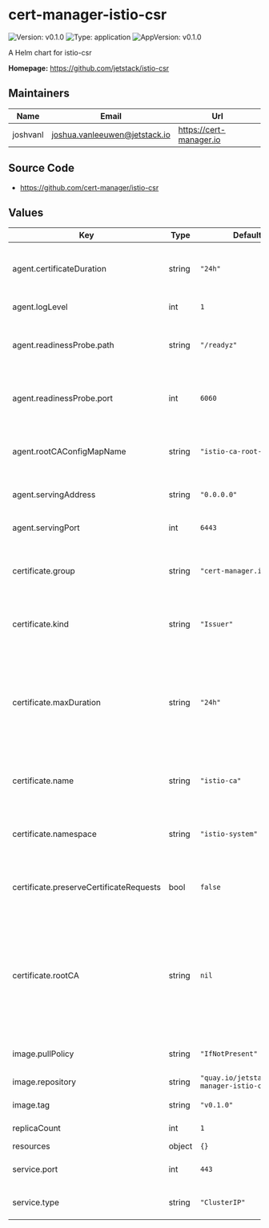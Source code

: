 # cert-manager-istio-csr

![Version: v0.1.0](https://img.shields.io/badge/Version-v0.1.0-informational?style=flat-square) ![Type: application](https://img.shields.io/badge/Type-application-informational?style=flat-square) ![AppVersion: v0.1.0](https://img.shields.io/badge/AppVersion-v0.1.0-informational?style=flat-square)

A Helm chart for istio-csr

**Homepage:** <https://github.com/jetstack/istio-csr>

## Maintainers

| Name | Email | Url |
| ---- | ------ | --- |
| joshvanl | joshua.vanleeuwen@jetstack.io | https://cert-manager.io |

## Source Code

* <https://github.com/cert-manager/istio-csr>

## Values

| Key | Type | Default | Description |
|-----|------|---------|-------------|
| agent.certificateDuration | string | `"24h"` | Requested duration of gRPC serving certificate. Will be automatically renewed. |
| agent.logLevel | int | `1` | Verbosity of istio-csr logging. |
| agent.readinessProbe.path | string | `"/readyz"` | Path to expose istio-csr HTTP readiness probe on default network interface. |
| agent.readinessProbe.port | int | `6060` | Container port to expose istio-csr HTTP readiness probe on default network interface. |
| agent.rootCAConfigMapName | string | `"istio-ca-root-cert"` | Name of ConfigMap that should contain the root CA in all namespaces. |
| agent.servingAddress | string | `"0.0.0.0"` | Container address to serve istio-csr gRPC service. |
| agent.servingPort | int | `6443` | Container port to serve istio-csr gRPC service. |
| certificate.group | string | `"cert-manager.io"` | Issuer group name set on created CertificateRequests from incoming gRPC CSRs. |
| certificate.kind | string | `"Issuer"` | Issuer kind set on created CertificateRequests from incoming gRPC CSRs. |
| certificate.maxDuration | string | `"24h"` | Maximum validity duration that can be requested for a certificate. istio-csr will request a duration of the smaller of this value, and that of the incoming gRPC CSR. |
| certificate.name | string | `"istio-ca"` | Issuer name set on created CertificateRequests from incoming gRPC CSRs. |
| certificate.namespace | string | `"istio-system"` | Namespace to create CertificateRequests from incoming gRPC CSRs. |
| certificate.preserveCertificateRequests | bool | `false` | Don't delete created CertificateRequests once they have been signed. |
| certificate.rootCA | string | `nil` | An optional PEM encoded root CA that the root CA ConfigMap in all namespaces will be populated with. If empty, the CA returned from cert-manager for the serving certificate will be used. |
| image.pullPolicy | string | `"IfNotPresent"` | Kubernetes imagePullPolicy on Deployment. |
| image.repository | string | `"quay.io/jetstack/cert-manager-istio-csr"` | Target image repository. |
| image.tag | string | `"v0.1.0"` | Target image version tag. |
| replicaCount | int | `1` | Number of replicas of istio-csr to run. |
| resources | object | `{}` |  |
| service.port | int | `443` | Service port to expose istio-csr gRPC service. |
| service.type | string | `"ClusterIP"` | Service type to expose istio-csr gRPC service. |

